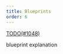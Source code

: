 ```yaml
---
title: Blueprints
order: 6
---
```


[TODO(#1048)](https://github.com/rerun-io/rerun/issues/1048)

blueprint explanation